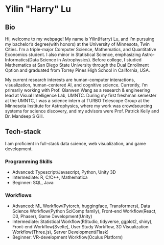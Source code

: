 # Yilin "Harry" Lu

## Bio

Hi, welcome to my webpage! My name is Yilin(Harry) Lu, and I’m pursuing my bachelor’s degree(with honors) at the University of Minnesota, Twin Cities. I'm a triple-major Computer Science, Mathematics, and Quantitative Economics student. I also minor in Statistical Science, emphasizing Astro-Informatics(Data Science in Astrophysics). Before college, I studied Mathematics at San Diego State University through the Dual Enrollment Option and graduated from Torrey Pines High School in California, USA. 

My current research interests are human-computer interactions, visualization, human-centered AI, and cognitive science. Currently, I’m primarily working with Prof. Qianwen Wang as a research & engineering lead at Visual Intelligence Lab, UMNTC. During my first freshman semester at the UMNTC, I was a science intern at TURBO Telescope Group at the Minnesota Institute for Astrophysics, where my work was crowdsourcing systems for science discovery, and my advisors were Prof. Patrick Kelly and Dr. Mandeep S Gill.

## Tech-stack

I am proficient in full-stack data science, web visualization, and game development. 

### Programming Skills

- Advanced: Typescript/Javascript, Python, Unity 3D
- Intermediate: R, C/C++, Mathematica
- Beginner: SQL, Java

### Workflows

- Advanced: ML Workflow(Pytorch, huggingface, Transformers), Data Science Workflow(Python SciComp family), Front-end Workflow(React, D3, Phaser), Game Development(Unity)
- Intermediate: Statistical Workflow(RStudio, tidyverse, ggplot2, shiny), Front-end Workflow(Svelte), User Study Workflow, 3D Visualization Workflow(Three.js), Server Development(Flask)
- Beginner: VR-development Workflow(Oculus Platform)
